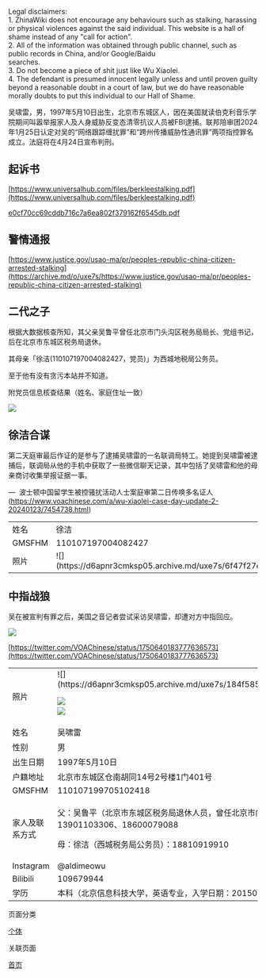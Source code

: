 Legal disclaimers:                                       
1\. ZhinaWiki does not encourage any behaviours such as stalking, harassing or physical violences against the said individual. This website is a hall of shame instead of any "call for action".                                       
2\. All of the information was obtained through public channel, such as public records in China, and/or Google/Baidu searches.                                       
3\. Do not become a piece of shit just like Wu Xiaolei.                                      
4\. The defendant is presumed innocent legally unless and until proven guilty beyond a reasonable doubt in a court of law, but we do have reasonable morally doubts to put this individual to our Hall of Shame.

<span>吴啸雷</span>，男，1997年5月10日出生，北京市东城区人，因在美国就读伯克利音乐学院期间叫嚣举报家人及人身威胁反变态清零抗议人员被FBI逮捕。联邦陪审团2024年1月25日认定对吴的“网络跟踪缠扰罪”和“跨州传播威胁性通讯罪”两项指控罪名成立。法庭将在4月24日宣布判刑。

## 起诉书

[https://www.universalhub.com/files/berkleestalking.pdf](https://www.universalhub.com/files/berkleestalking.pdf)

[e0cf70cc69cddb716c7a6ea802f379162f6545db.pdf](https://www.zhina.wiki/attachment?hash=e0cf70cc69cddb716c7a6ea802f379162f6545db)

## 警情通报

[https://www.justice.gov/usao-ma/pr/peoples-republic-china-citizen-arrested-stalking](https://archive.md/o/uxe7s/https://www.justice.gov/usao-ma/pr/peoples-republic-china-citizen-arrested-stalking)

## 二代之子

根据大数据核查所知，其父亲吴鲁平曾任北京市门头沟区税务局局长、党组书记，后在北京市东城区税务局退休。

其母亲「徐洁(110107197004082427，党员)」为西城地税局公务员。

至于他有没有贪污本站并不知道。

附党员信息核查结果（姓名、家庭住址一致）

![](https://d6apnr3cmksp05.archive.md/uxe7s/34ae7098bb6940805d621b9d998ba0ac2d3bebc9.png)

## 徐洁合谋

第二天庭审最后作证的是参与了逮捕吴啸雷的一名联调局特工。她提到吴啸雷被逮捕后，联调局从他的手机中获取了一些微信聊天记录，其中包括了吴啸雷和他的母亲商讨收集举报证据一事。

<span>— </span> 波士顿中国留学生被控骚扰活动人士案庭审第二日传唤多名证人 (https://www.voachinese.com/a/wu-xiaolei-case-day-update-2-20240123/7454738.html)

<table>

<tbody>

<tr>

<td>姓名</td>

<td><span>徐洁</span></td>

</tr>

<tr>

<td>GMSFHM</td>

<td><span>110107197004082427</span></td>

</tr>

<tr>

<td>照片</td>

<td>![](https://d6apnr3cmksp05.archive.md/uxe7s/6f47f27e71a7150730cc7c50a5898e846cd358c8.jpg)</td>

</tr>

</tbody>

</table>

## 中指战狼

吴在被宣判有罪之后，美国之音记者尝试采访吴啸雷，却遭对方中指回应。

![](https://d6apnr3cmksp05.archive.md/uxe7s/0c15047a6ccf374ac85c870451d285a20012520e.jpg)

[https://twitter.com/VOAChinese/status/1750640183777636573](https://twitter.com/VOAChinese/status/1750640183777636573)

<table width="277">

<tbody>

<tr>

<td>照片</td>

<td>![](https://d6apnr3cmksp05.archive.md/uxe7s/184f585d2d77def407321dbd1e5b178268a6a60e.jpg)

![](https://d6apnr3cmksp05.archive.md/uxe7s/99b7a5ac1ec805f779b8f9592146ca5701132da9.png)                  
![](https://d6apnr3cmksp05.archive.md/uxe7s/7dcd1f5aa2cbac306c74e0831fa83c27b8ace2c4.png)

</td>

</tr>

<tr>

<td>姓名</td>

<td><span>吴啸雷</span></td>

</tr>

<tr>

<td>性别</td>

<td>男</td>

</tr>

<tr>

<td>出生日期</td>

<td>1997年5月10日</td>

</tr>

<tr>

<td>户籍地址</td>

<td><span>北京市东城区仓南胡同14号2号楼1门401号</span></td>

</tr>

<tr>

<td>GMSFHM</td>

<td>110107199705102418</td>

</tr>

<tr>

<td>家人及联系方式</td>

<td>

父：吴鲁平（北京市东城区税务局退休人员，曾任北京市门头沟区税务局局长、党组书记）：13901103306、18600079088

母：徐洁（西城税务局公务员）：<span>18810919910</span>

</td>

</tr>

<tr>

<td>Instagram</td>

<td>@aldimeowu</td>

</tr>

<tr>

<td>Bilibili</td>

<td>109679944</td>

</tr>

<tr>

<td>学历</td>

<td>本科（北京信息科技大学，英语专业，入学日期：20150908，毕业日期：20200709）</td>

</tr>

</tbody>

</table>

页面分类

[个体](个体)

关联页面

[首页](首页)